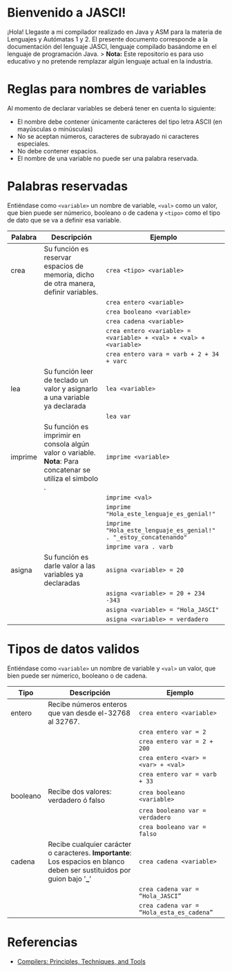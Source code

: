 # Bienvenido a JASCI!

¡Hola! Llegaste a mi compilador realizado en Java y ASM para la materia de Lenguajes y Autómatas 1 y 2. El presente documento corresponde a la documentación del lenguaje JASCI, lenguaje compilado basándome en el lenguaje de programación Java. > **Nota:** Este repositorio es para uso educativo y no pretende remplazar algún lenguaje actual en la industria.

# Reglas para nombres de variables
Al momento de declarar variables se deberá tener en cuenta lo siguiente:
-  El nombre debe contener únicamente carácteres del tipo letra ASCII (en mayúsculas o minúsculas)
-  No se aceptan números, caracteres de subrayado ni caracteres especiales.
-  No debe contener espacios.
-  El nombre de una variable no puede ser una palabra reservada.

# Palabras reservadas
Entiéndase como `<variable>` un nombre de variable, `<val>` como un valor, que bien puede ser númerico, booleano o de cadena y `<tipo>` como el tipo de dato que se va a definir esa variable.

|Palabra|Descripción| Ejemplo
|-|-|-|
|crea|Su función es reservar espacios de memoria, dicho de otra manera, definir variables.| `crea <tipo> <variable>`
|||`crea entero <variable>`|
|||`crea booleano <variable>`|
|||`crea cadena <variable>`|
|||`crea entero <variable> = <variable> + <val> + <val> + <variable>`|
|||`crea entero vara = varb + 2 + 34 + varc`|
|lea|Su función leer de teclado un valor y asignarlo a una variable ya declarada| `lea <variable>`
|||`lea var` 
|imprime|Su función es imprimir en consola algún valor o variable. **Nota**: Para concatenar se utiliza el simbolo . | `imprime <variable>`
|||`imprime <val>`|
|||`imprime "Hola_este_lenguaje_es_genial!"`|
|||`imprime "Hola_este_lenguaje_es_genial!" . "_estoy_concatenando"`|
|||`imprime vara . varb`|
|asigna|Su función es darle valor a las variables ya declaradas| `asigna <variable> = 20`
|||`asigna <variable> = 20 + 234 -343`|
|||`asigna <variable> = "Hola_JASCI"`|
|||`asigna <variable> = verdadero`|

# Tipos de datos validos
Entiéndase como `<variable>` un nombre de variable y `<val>` un valor, que bien puede ser númerico, booleano o de cadena.

|      Tipo          |Descripción          |Ejemplo                         |
|-|-|-|
|entero|Recibe números enteros que van desde el-32768 al 32767.|`crea entero <variable>`
||| `crea entero var = 2`
||| `crea entero var = 2 + 200 `|
||| `crea entero <var> = <var> + <val> `|
||| `crea entero var = varb + 33 `|
|booleano|Recibe dos valores: verdadero ó falso|`crea booleano <variable>`
||| `crea booleano var = verdadero`
||| `crea booleano var = falso`
|cadena|Recibe cualquier carácter o caracteres. **Importante**: Los espacios en blanco deben ser sustituidos por guion bajo '**_**'|`crea cadena <variable>`
|||`crea cadena var = “Hola_JASCI”`
||| `crea cadena var = “Hola_esta_es_cadena”`

# Referencias

 - [Compilers: Principles, Techniques, and Tools](https://github.com/germanoa/compiladores/blob/master/doc/ebook/Compiladores%20Principios%2C%20Tecnicas%20e%20Ferramentas%20-%20Alfred%20V.%20Aho.pdf)
